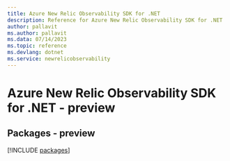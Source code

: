 ```yaml
---
title: Azure New Relic Observability SDK for .NET
description: Reference for Azure New Relic Observability SDK for .NET
author: pallavit
ms.author: pallavit
ms.data: 07/14/2023
ms.topic: reference
ms.devlang: dotnet
ms.service: newrelicobservability
---
```

# Azure New Relic Observability SDK for .NET - preview
## Packages - preview
[!INCLUDE [packages](new-relic-observability-index.md)]